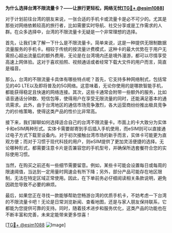 **为什么选择台湾不限流量卡？——让旅行更轻松，网络无忧[[TG💪+ @esim1088](https://t.me/s/esim1088)]**

对于计划前往台湾的朋友来说，一张合适的手机卡或流量卡是必不可少的。尤其是那些对网络依赖较高的旅行者，比如需要实时导航、社交分享或是工作需求的人群。在众多选择中，台湾的不限流量卡无疑是一个非常理想的选择。

首先，让我们来了解一下什么是不限流量卡。简单来说，这是一种提供无限制数据流量服务的手机卡。相较于传统的按流量计费模式，这种卡的最大优势在于用户无需担心超出流量后的额外费用，无论是在台湾境内还是境外漫游，都可以尽情享受高速上网体验。这对于喜欢拍照、视频通话或者经常下载大文件的用户而言，简直是福音。

那么，台湾的不限流量卡具体有哪些特点呢？首先，它支持多种网络制式，包括常见的4G LTE以及即将普及的5G网络。这意味着，无论你使用的是哪款智能手机，都能获得稳定且快速的网络连接。其次，这些卡通常会附带一些额外的服务，比如语音通话分钟数、短信包等，使得用户在享受无限流量的同时，还能满足基本的通讯需求。此外，由于台湾地区的通信市场竞争激烈，各大运营商纷纷推出极具竞争力的价格策略，使得这类产品的性价比非常高。

接下来，我们聊聊如何选择适合自己的台湾不限流量卡。市面上的卡大致分为实体卡和eSIM两种形式。实体卡需要邮寄到手后插入手机使用，而eSIM则可以直接通过电子方式下载至设备内。对于初次接触台湾市场的新手而言，实体卡可能更为直观方便；而对于习惯于现代科技的用户，则eSIM提供了更加灵活便捷的选择。无论哪种形式，都需要注意卡片是否兼容您的手机型号，并确保所选套餐符合您的实际使用习惯。

当然，在购买之前还有一些细节需要留意。例如，某些卡可能会设置每日或每周的限速阈值，当达到一定用量时网速会有所下降；另外，部分产品可能存在地区限制，无法在特定区域正常使用。因此，在下单前务必仔细阅读相关条款说明，避免因疏忽导致不必要的麻烦。

最后，如果您正在寻找一款能够帮助您畅游台湾的优质手机卡，不妨考虑一下台湾的不限流量卡吧！无论是日常浏览新闻、查看地图，还是与家人朋友保持联系，它都能为您提供可靠的支持。同时，随着技术进步和服务优化，这类产品的功能也在不断丰富和完善，未来定能带来更多惊喜！

[[TG💪+ @esim1088](https://t.me/s/esim1088) ![Image](https://i.postimg.cc/4NQfJmqS/Snipaste-2025-05-13-00-14-12.png)]